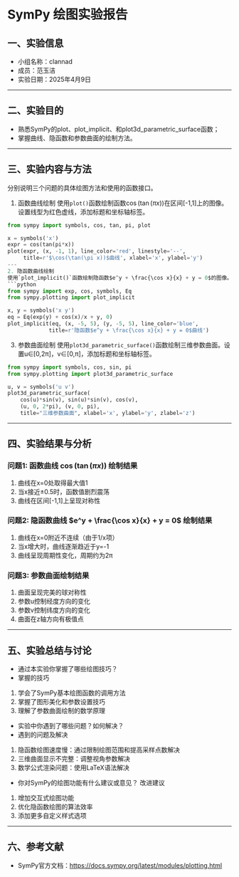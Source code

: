 # SymPy 绘图实验报告

## 一、实验信息

- 小组名称：clannad
- 成员：范玉洁
- 实验日期：2025年4月9日

---

## 二、实验目的

- 熟悉SymPy的plot、plot_implicit、和plot3d_parametric_surface函数；
- 掌握曲线、隐函数和参数曲面的绘制方法。

---

## 三、实验内容与方法

分别说明三个问题的具体绘图方法和使用的函数接口。
1. 函数曲线绘制
使用`plot()`函数绘制函数$\cos(\tan(\pi x))$在区间[-1,1]上的图像。设置线型为红色虚线，添加标题和坐标轴标签。

```python
from sympy import symbols, cos, tan, pi, plot

x = symbols('x')
expr = cos(tan(pi*x))
plot(expr, (x, -1, 1), line_color='red', linestyle='--', 
     title=r'$\cos(\tan(\pi x))$曲线', xlabel='x', ylabel='y')
---
2. 隐函数曲线绘制
使用`plot_implicit()`函数绘制隐函数$e^y + \frac{\cos x}{x} + y = 0$的图像。设置绘图区域为x∈[-5,5]，y∈[-5,5]，使用蓝色实线。
```python
from sympy import exp, cos, symbols, Eq
from sympy.plotting import plot_implicit

x, y = symbols('x y')
eq = Eq(exp(y) + cos(x)/x + y, 0)
plot_implicit(eq, (x, -5, 5), (y, -5, 5), line_color='blue',
             title=r'隐函数$e^y + \frac{\cos x}{x} + y = 0$曲线')
```
3. 参数曲面绘制
使用`plot3d_parametric_surface()`函数绘制三维参数曲面。设置u∈[0,2π]，v∈[0,π]，添加标题和坐标轴标签。

```python
from sympy import symbols, cos, sin, pi
from sympy.plotting import plot3d_parametric_surface

u, v = symbols('u v')
plot3d_parametric_surface(
    cos(u)*sin(v), sin(u)*sin(v), cos(v),
    (u, 0, 2*pi), (v, 0, pi),
    title="三维参数曲面", xlabel='x', ylabel='y', zlabel='z')
```

---
## 四、实验结果与分析

### 问题1: 函数曲线 $\cos(\tan(\pi x))$ 绘制结果

1. 曲线在x=0处取得最大值1
2. 当x接近±0.5时，函数值剧烈震荡
3. 曲线在区间[-1,1]上呈现对称性

### 问题2: 隐函数曲线 $e^y + \frac{\cos x}{x} + y = 0$ 绘制结果

1. 曲线在x=0附近不连续（由于1/x项）
2. 当x增大时，曲线逐渐趋近于y=-1
3. 曲线呈现周期性变化，周期约为2π

### 问题3: 参数曲面绘制结果

1. 曲面呈现完美的球对称性
2. 参数u控制经度方向的变化
3. 参数v控制纬度方向的变化
4. 曲面在z轴方向有极值点

---

## 五、实验总结与讨论

- 通过本实验你掌握了哪些绘图技巧？
- 掌握的技巧
1. 学会了SymPy基本绘图函数的调用方法
2. 掌握了图形美化和参数设置技巧
3. 理解了参数曲面绘制的数学原理
- 实验中你遇到了哪些问题？如何解决？
- 遇到的问题及解决
1. 隐函数绘图速度慢：通过限制绘图范围和提高采样点数解决
2. 三维曲面显示不完整：调整视角参数解决
3. 数学公式渲染问题：使用LaTeX语法解决
- 你对SymPy的绘图功能有什么建议或意见？
改进建议
1. 增加交互式绘图功能
2. 优化隐函数绘图的算法效率
3. 添加更多自定义样式选项
---

## 六、参考文献

- SymPy官方文档：https://docs.sympy.org/latest/modules/plotting.html
